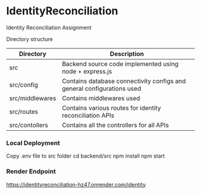 # IdentityReconciliation
Identity Reconciliation Assignment

Directory structure

| Directory | Description |
| ------ | ------ |
| src | Backend source code implemented using node + express.js |
| src/config | Contains database connectivity configs and general configurations used |
| src/middlewares | Contains middlewares used |
| src/routes | Contains various routes for identity reconciliation APIs |
| src/contollers | Contains all the controllers for all APIs |

### Local Deployment
Copy .env file to src folder
cd backend/src
npm install
npm start


### Render Endpoint
https://identityreconciliation-hz47.onrender.com/identity
